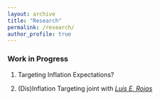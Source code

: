 ```yaml
---
layout: archive
title: "Research"
permalink: /research/
author_profile: true
---
```


### Work in Progress

1. Targeting Inflation Expectations? 

2. (Dis)Inflation Targeting joint with [_Luis E. Rojas_](https://sites.google.com/site/luiserojasweb/) 

